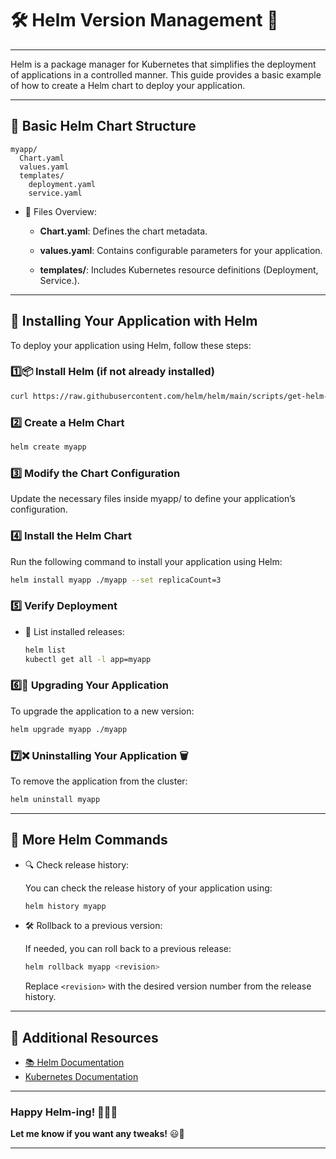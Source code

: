 # 🛠️ Helm Version Management 🚀

---

Helm is a package manager for Kubernetes that simplifies the deployment of applications in a controlled manner. This guide provides a basic example of how to create a Helm chart to deploy your application.

---

## 📁 Basic Helm Chart Structure

  ```plaintext
  myapp/
    Chart.yaml
    values.yaml
    templates/
      deployment.yaml
      service.yaml

  ```

- 📌 Files Overview:

  - **Chart.yaml**: Defines the chart metadata.

  - **values.yaml**: Contains configurable parameters for your application.

  - **templates/**: Includes Kubernetes resource definitions (Deployment, Service.).

---

## 🚀 Installing Your Application with Helm

To deploy your application using Helm, follow these steps:

### 1️⃣📦 Install Helm (if not already installed)

  ```bash
  curl https://raw.githubusercontent.com/helm/helm/main/scripts/get-helm-3 | bash

  ```

### 2️⃣ Create a Helm Chart

  ```bash
  helm create myapp

  ```

### 3️⃣ Modify the Chart Configuration

Update the necessary files inside myapp/ to define your application’s configuration.

### 4️⃣ Install the Helm Chart

Run the following command to install your application using Helm:

  ```bash
  helm install myapp ./myapp --set replicaCount=3

  ```

### 5️⃣ Verify Deployment

- 📝 List installed releases:

  ```bash
  helm list
  kubectl get all -l app=myapp

  ```

### 6️⃣🔄 Upgrading Your Application

To upgrade the application to a new version:

```bash
helm upgrade myapp ./myapp
```

### 7️⃣❌ Uninstalling Your Application 🗑️

To remove the application from the cluster:

```bash
helm uninstall myapp
```

---

## 🎯 More Helm Commands

- 🔍 Check release history:

  You can check the release history of your application using:

  ```bash
  helm history myapp

  ```

- 🛠️ Rollback to a previous version:

  If needed, you can roll back to a previous release:

  ```bash
  helm rollback myapp <revision>

  ```

  Replace `<revision>` with the desired version number from the release history.

---

## 📖 Additional Resources

- [📚 Helm Documentation](https://helm.sh/docs/)
- [Kubernetes Documentation](https://kubernetes.io/docs/)

---

### **Happy Helm-ing!** 🚀🐳💙

**Let me know if you want any tweaks!** 😃🎉

---
